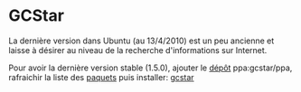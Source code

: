 # GCStar

La dernière version dans Ubuntu (au 13/4/2010) est un peu ancienne et
laisse à désirer au niveau de la recherche d'informations sur Internet.

Pour avoir la dernière version stable (1.5.0), ajouter le
[dépôt](Dépôt "wikilink") ppa:gcstar/ppa, rafraichir la liste des
[paquets](Paquet "wikilink") puis installer: [gcstar](apt://gcstar)
